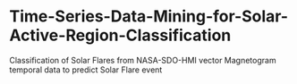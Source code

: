 # Time-Series-Data-Mining-for-Solar-Active-Region-Classification
Classification of Solar Flares from NASA-SDO-HMI vector Magnetogram temporal data to predict Solar Flare event
